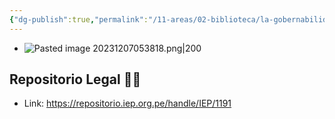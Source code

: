 ```yaml
---
{"dg-publish":true,"permalink":"/11-areas/02-biblioteca/la-gobernabilidad-y-el-leviatan-guanero/","noteIcon":""}
---
```


- ![Pasted image 20231207053818.png|200](/img/user/10%20Entrada%20%F0%9F%9B%92/%F0%9F%92%BE%20Adjuntos/Pasted%20image%2020231207053818.png)
## Repositorio Legal 🤸‍♂️
- Link: https://repositorio.iep.org.pe/handle/IEP/1191
